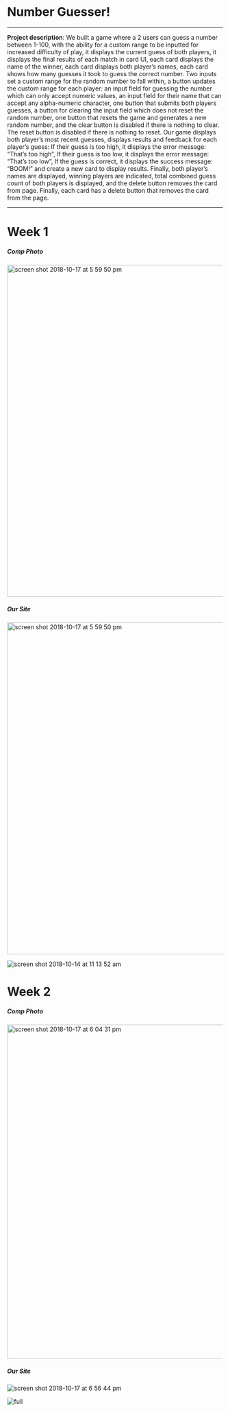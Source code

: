 
# Number Guesser!
---
**Project description**: 
We built a game where a 2 users can guess a number between 1-100, with the ability for a custom range to be inputted for increased difficulty of play, it displays the current guess of both players, it displays the final results of each match in card UI, each card displays the name of the winner, each card displays both player’s names, each card shows how many guesses it took to guess the correct number. Two inputs set a custom range for the random number to fall within, a button updates the custom range for each player: an input field for guessing the number which can only accept numeric values, an input field for their name that can accept any alpha-numeric character, one button that submits both players guesses, a button for clearing the input field which does not reset the random number, one button that resets the game and generates a new random number, and the clear button is disabled if there is nothing to clear. The reset button is disabled if there is nothing to reset. Our game displays both player’s most recent guesses, displays results and feedback for each player’s guess: If their guess is too high, it displays the error message: “That’s too high”, If their guess is too low, it displays the error message: “That’s too low”, If the guess is correct, it displays the success message: “BOOM!” and create a new card to display results. Finally, both player’s names are displayed, winning players are indicated, total combined guess count of both players is displayed, and the delete button removes the card from page. Finally, each card has a delete button that removes the card from the page.

 ---
# Week 1
##### Comp Photo 
<img width="774" alt="screen shot 2018-10-17 at 5 59 50 pm" src="https://user-images.githubusercontent.com/40863560/47124836-46f37b00-d23d-11e8-9d4a-12a3845049f0.png">

##### Our Site

<img width="774" alt="screen shot 2018-10-17 at 5 59 50 pm" src="https://user-images.githubusercontent.com/40863560/47124841-4ce95c00-d23d-11e8-9a73-55a1e92028b0.png">

![screen shot 2018-10-14 at 11 13 52 am](https://user-images.githubusercontent.com/40863560/47124974-1b24c500-d23e-11e8-80e0-8347a2cda45d.png)

# Week 2 
##### Comp Photo 

<img width="779" alt="screen shot 2018-10-17 at 6 04 31 pm" src="https://user-images.githubusercontent.com/40863560/47125016-50311780-d23e-11e8-908e-6ae2df058db0.png">

##### Our Site

![screen shot 2018-10-17 at 6 56 44 pm](https://user-images.githubusercontent.com/40863560/47125066-8bcbe180-d23e-11e8-9b16-27d45b3629e0.png)

![full](https://user-images.githubusercontent.com/40863560/47125178-30e6ba00-d23f-11e8-8ce1-e851754bab8f.png)
